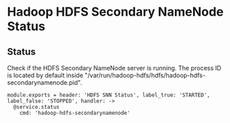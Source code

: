 
# Hadoop HDFS Secondary NameNode Status

## Status

Check if the HDFS Secondary NameNode server is running. The process ID is
located by default inside "/var/run/hadoop-hdfs/hdfs/hadoop-hdfs-secondarynamenode.pid".

    module.exports = header: 'HDFS SNN Status', label_true: 'STARTED', label_false: 'STOPPED', handler: ->
      @service.status
        cmd: 'hadoop-hdfs-secondarynamenode'
